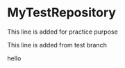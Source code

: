 # MyTestRepository


This line is added for practice purpose


This line is added from test branch

hello
